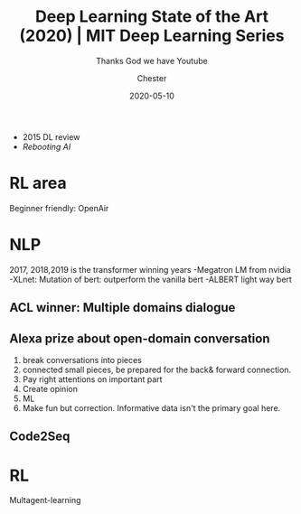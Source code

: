 ﻿---
layout:     post
title:      Deep Learning State of the Art (2020) | MIT Deep Learning Series
subtitle:   Thanks God we have Youtube
date:       2020-05-10
author:    Chester
catalog: true
tags:
	-paper
---

- 2015 DL review
- _Rebooting AI_

# RL area
Beginner friendly: OpenAir 
# NLP
2017, 2018,2019 is the transformer winning years
-Megatron LM from nvidia
-XLnet: Mutation of bert: outperform the vanilla bert
-ALBERT light way bert
## ACL winner: Multiple domains dialogue

## Alexa prize about open-domain conversation
1. break conversations into pieces 
2. connected small pieces, be prepared for the back& forward connection. 
3. Pay right attentions on important part
4. Create opinion
5. ML
6. Make fun but correction. Informative data isn't the primary goal here. 

## Code2Seq

# RL
Multagent-learning

<!--stackedit_data:
eyJoaXN0b3J5IjpbNTYzMzIwNDA3LC0yMDg2NTEzMDMxLDExMT
kyMDk0NDksLTMyNDY2OTE5LC0xNzAyMDg2NDY3XX0=
-->